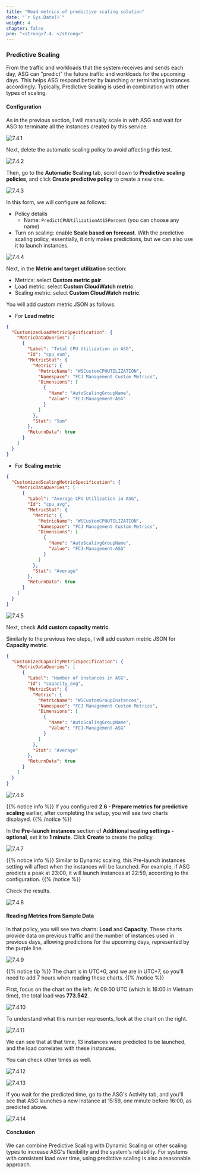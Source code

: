 ```yaml
---
title: "Read metrics of predictive scaling solution"
date: "`r Sys.Date()`"
weight: 4
chapter: false
pre: "<strong>7.4. </strong>"
---
```


### Predictive Scaling

From the traffic and workloads that the system receives and sends each day, ASG can "predict" the future traffic and workloads for the upcoming days. This helps ASG respond better by launching or terminating instances accordingly. Typically, Predictive Scaling is used in combination with other types of scaling.

#### Configuration

As in the previous section, I will manually scale in with ASG and wait for ASG to terminate all the instances created by this service.

![7.4.1](/images/7-test-solution/7.4.1.png)

Next, delete the automatic scaling policy to avoid affecting this test.

![7.4.2](/images/7-test-solution/7.4.2.png)

Then, go to the **Automatic Scaling** tab, scroll down to **Predictive scaling policies**, and click **Create predictive policy** to create a new one.

![7.4.3](/images/7-test-solution/7.4.3.png)

In this form, we will configure as follows:

- Policy details
  - Name: `PredictCPUUtilizationAt15Percent` (you can choose any name)
- Turn on scaling: enable **Scale based on forecast**. With the predictive scaling policy, essentially, it only makes predictions, but we can also use it to launch instances.

![7.4.4](/images/7-test-solution/7.4.4.png)

Next, in the **Metric and target utilization** section:

- Metrics: select **Custom metric pair**.
- Load metric: select **Custom CloudWatch metric**.
- Scaling metric: select **Custom CloudWatch metric**.

You will add custom metric JSON as follows:

- For **Load metric**

```json
{
  "CustomizedLoadMetricSpecification": {
    "MetricDataQueries": [
      {
        "Label": "Total CPU Utilization in ASG",
        "Id": "cpu_sum",
        "MetricStat": {
          "Metric": {
            "MetricName": "WSCustomCPUUTILIZATION",
            "Namespace": "FCJ Management Custom Metrics",
            "Dimensions": [
              {
                "Name": "AutoScalingGroupName",
                "Value": "FCJ-Management-ASG"
              }
            ]
          },
          "Stat": "Sum"
        },
        "ReturnData": true
      }
    ]
  }
}
```

- For **Scaling metric**

```json
{
  "CustomizedScalingMetricSpecification": {
    "MetricDataQueries": [
      {
        "Label": "Average CPU Utilization in ASG",
        "Id": "cpu_avg",
        "MetricStat": {
          "Metric": {
            "MetricName": "WSCustomCPUUTILIZATION",
            "Namespace": "FCJ Management Custom Metrics",
            "Dimensions": [
              {
                "Name": "AutoScalingGroupName",
                "Value": "FCJ-Management-ASG"
              }
            ]
          },
          "Stat": "Average"
        },
        "ReturnData": true
      }
    ]
  }
}
```

![7.4.5](/images/7-test-solution/7.4.5.png)

Next, check **Add custom capacity metric**.

Similarly to the previous two steps, I will add custom metric JSON for **Capacity metric**.

```json
{
  "CustomizedCapacityMetricSpecification": {
    "MetricDataQueries": [
      {
        "Label": "Number of instances in ASG",
        "Id": "capacity_avg",
        "MetricStat": {
          "Metric": {
            "MetricName": "WSCustomGroupInstances",
            "Namespace": "FCJ Management Custom Metrics",
            "Dimensions": [
              {
                "Name": "AutoScalingGroupName",
                "Value": "FCJ-Management-ASG"
              }
            ]
          },
          "Stat": "Average"
        },
        "ReturnData": true
      }
    ]
  }
}
```

![7.4.6](/images/7-test-solution/7.4.6.png)

{{% notice info %}}
If you configured **2.6 - Prepare metrics for predictive scaling** earlier, after completing the setup, you will see two charts displayed.
{{% /notice %}}

In the **Pre-launch instances** section of **Additional scaling settings - optional**, set it to **1 minute**. Click **Create** to create the policy.

![7.4.7](/images/7-test-solution/7.4.7.png)

{{% notice info %}}
Similar to Dynamic scaling, this Pre-launch instances setting will affect when the instances will be launched. For example, if ASG predicts a peak at 23:00, it will launch instances at 22:59, according to the configuration.
{{% /notice %}}

Check the results.

![7.4.8](/images/7-test-solution/7.4.8.png)

#### Reading Metrics from Sample Data

In that policy, you will see two charts: **Load** and **Capacity**. These charts provide data on previous traffic and the number of instances used in previous days, allowing predictions for the upcoming days, represented by the purple line.

![7.4.9](/images/7-test-solution/7.4.9.png)

{{% notice tip %}}
The chart is in UTC+0, and we are in UTC+7, so you'll need to add 7 hours when reading these charts.
{{% /notice %}}

First, focus on the chart on the left. At 09:00 UTC (which is 16:00 in Vietnam time), the total load was **773.542**.

![7.4.10](/images/7-test-solution/7.4.10.png)

To understand what this number represents, look at the chart on the right.

![7.4.11](/images/7-test-solution/7.4.11.png)

We can see that at that time, 13 instances were predicted to be launched, and the load correlates with these instances.

You can check other times as well.

![7.4.12](/images/7-test-solution/7.4.12.png)

![7.4.13](/images/7-test-solution/7.4.13.png)

If you wait for the predicted time, go to the ASG's Activity tab, and you'll see that ASG launches a new instance at 15:59, one minute before 16:00, as predicted above.

![7.4.14](/images/7-test-solution/7.4.14.png)

#### Conclusion

We can combine Predictive Scaling with Dynamic Scaling or other scaling types to increase ASG's flexibility and the system's reliability. For systems with consistent load over time, using predictive scaling is also a reasonable approach.
